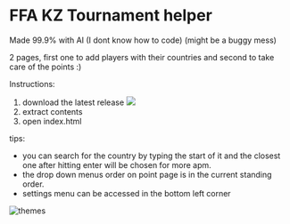 # FFA KZ Tournament helper
Made 99.9% with AI (I dont know how to code) (might be a buggy mess)

2 pages, first one to add players with their countries and second to take care of the points :)

Instructions: 
1.  download the latest release ![ ](https://i.imgur.com/bfQ7lu0.png)
2.  extract contents
3.  open index.html

tips:
- you can search for the country by typing the start of it and the closest one after hitting enter will be chosen for more apm.
- the drop down menus order on point page is in the current standing order.
- settings menu can be accessed in the bottom left corner

![themes](https://i.imgur.com/eWTE6WF.png)

